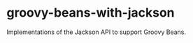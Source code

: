 groovy-beans-with-jackson
=========================

Implementations of the Jackson API to support Groovy Beans.

